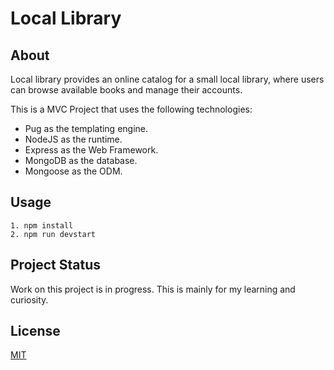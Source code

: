 # Local Library

## About

Local library provides an online catalog for a small local library, where users can browse available books and manage their accounts.

This is a MVC Project that uses the following technologies:

- Pug as the templating engine.
- NodeJS as the runtime.
- Express as the Web Framework.
- MongoDB as the database.
- Mongoose as the ODM.

## Usage

```
1. npm install
2. npm run devstart
```

## Project Status

Work on this project is in progress.
This is mainly for my learning and curiosity.

## License

[MIT](https://choosealicense.com/licenses/mit/)
